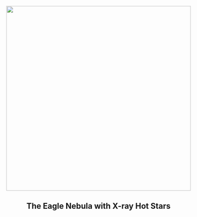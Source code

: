 
<p align="center"><img src="https://apod.nasa.gov/apod/image/2307/EagleStars_NASA_960.jpg" width="500" height="500"></p>
<h2 align="center"> The Eagle Nebula with X-ray Hot Stars </h2>
